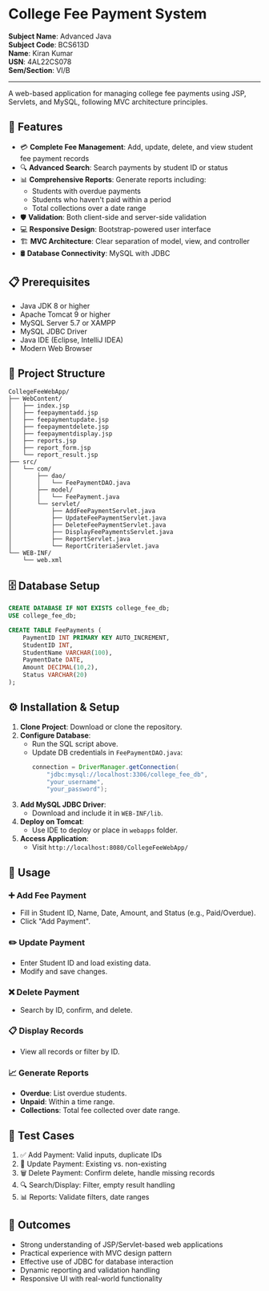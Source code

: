 
# College Fee Payment System

**Subject Name**: Advanced Java  
**Subject Code**: BCS613D  
**Name**: Kiran Kumar  
**USN**: 4AL22CS078  
**Sem/Section**: VI/B  

---

A web-based application for managing college fee payments using JSP, Servlets, and MySQL, following MVC architecture principles.

## 🌟 Features

- 💳 **Complete Fee Management**: Add, update, delete, and view student fee payment records
- 🔍 **Advanced Search**: Search payments by student ID or status
- 📊 **Comprehensive Reports**: Generate reports including:
  - Students with overdue payments
  - Students who haven't paid within a period
  - Total collections over a date range
- 🛡️ **Validation**: Both client-side and server-side validation
- 💻 **Responsive Design**: Bootstrap-powered user interface
- 🏗️ **MVC Architecture**: Clear separation of model, view, and controller
- 🛢️ **Database Connectivity**: MySQL with JDBC

## 📋 Prerequisites

- Java JDK 8 or higher
- Apache Tomcat 9 or higher
- MySQL Server 5.7 or XAMPP
- MySQL JDBC Driver
- Java IDE (Eclipse, IntelliJ IDEA)
- Modern Web Browser

## 📁 Project Structure

```
CollegeFeeWebApp/
├── WebContent/
│   ├── index.jsp
│   ├── feepaymentadd.jsp
│   ├── feepaymentupdate.jsp
│   ├── feepaymentdelete.jsp
│   ├── feepaymentdisplay.jsp
│   ├── reports.jsp
│   ├── report_form.jsp
│   └── report_result.jsp
├── src/
│   └── com/
│       ├── dao/
│       │   └── FeePaymentDAO.java
│       ├── model/
│       │   └── FeePayment.java
│       └── servlet/
│           ├── AddFeePaymentServlet.java
│           ├── UpdateFeePaymentServlet.java
│           ├── DeleteFeePaymentServlet.java
│           ├── DisplayFeePaymentsServlet.java
│           ├── ReportServlet.java
│           └── ReportCriteriaServlet.java
└── WEB-INF/
    └── web.xml
```

## 🗄️ Database Setup

```sql
CREATE DATABASE IF NOT EXISTS college_fee_db;
USE college_fee_db;

CREATE TABLE FeePayments (
    PaymentID INT PRIMARY KEY AUTO_INCREMENT,
    StudentID INT,
    StudentName VARCHAR(100),
    PaymentDate DATE,
    Amount DECIMAL(10,2),
    Status VARCHAR(20)
);
```

## ⚙️ Installation & Setup

1. **Clone Project**: Download or clone the repository.
2. **Configure Database**: 
   - Run the SQL script above.
   - Update DB credentials in `FeePaymentDAO.java`:
     ```java
     connection = DriverManager.getConnection(
         "jdbc:mysql://localhost:3306/college_fee_db", 
         "your_username", 
         "your_password");
     ```
3. **Add MySQL JDBC Driver**:
   - Download and include it in `WEB-INF/lib`.
4. **Deploy on Tomcat**:
   - Use IDE to deploy or place in `webapps` folder.
5. **Access Application**:
   - Visit `http://localhost:8080/CollegeFeeWebApp/`

## 🧾 Usage

### ➕ Add Fee Payment
- Fill in Student ID, Name, Date, Amount, and Status (e.g., Paid/Overdue).
- Click "Add Payment".

### ✏️ Update Payment
- Enter Student ID and load existing data.
- Modify and save changes.

### ❌ Delete Payment
- Search by ID, confirm, and delete.

### 📋 Display Records
- View all records or filter by ID.

### 📈 Generate Reports
- **Overdue**: List overdue students.
- **Unpaid**: Within a time range.
- **Collections**: Total fee collected over date range.

## 🧪 Test Cases

1. ✅ Add Payment: Valid inputs, duplicate IDs
2. 🔄 Update Payment: Existing vs. non-existing
3. 🗑️ Delete Payment: Confirm delete, handle missing records
4. 🔍 Search/Display: Filter, empty result handling
5. 📊 Reports: Validate filters, date ranges

## 🚀 Outcomes

- Strong understanding of JSP/Servlet-based web applications
- Practical experience with MVC design pattern
- Effective use of JDBC for database interaction
- Dynamic reporting and validation handling
- Responsive UI with real-world functionality
